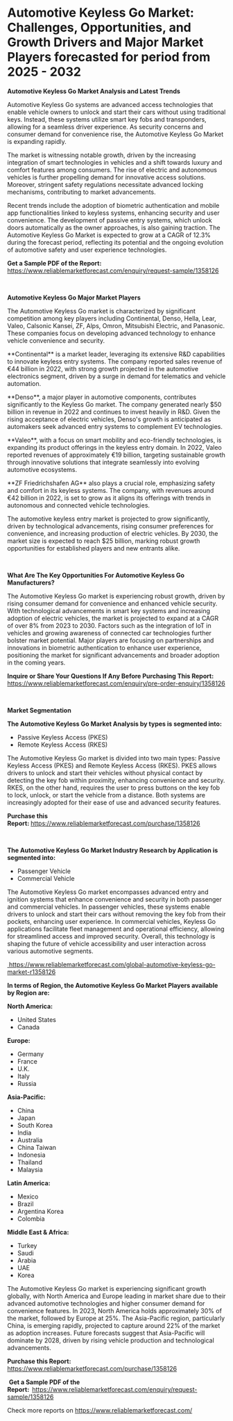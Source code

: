 <p><h1>Automotive Keyless Go Market: Challenges, Opportunities, and Growth Drivers and Major Market Players forecasted for period from 2025 - 2032</h1></p><p><strong>Automotive Keyless Go Market Analysis and Latest Trends</strong></p>
<p><p>Automotive Keyless Go systems are advanced access technologies that enable vehicle owners to unlock and start their cars without using traditional keys. Instead, these systems utilize smart key fobs and transponders, allowing for a seamless driver experience. As security concerns and consumer demand for convenience rise, the Automotive Keyless Go Market is expanding rapidly.</p><p>The market is witnessing notable growth, driven by the increasing integration of smart technologies in vehicles and a shift towards luxury and comfort features among consumers. The rise of electric and autonomous vehicles is further propelling demand for innovative access solutions. Moreover, stringent safety regulations necessitate advanced locking mechanisms, contributing to market advancements.</p><p>Recent trends include the adoption of biometric authentication and mobile app functionalities linked to keyless systems, enhancing security and user convenience. The development of passive entry systems, which unlock doors automatically as the owner approaches, is also gaining traction. The Automotive Keyless Go Market is expected to grow at a CAGR of 12.3% during the forecast period, reflecting its potential and the ongoing evolution of automotive safety and user experience technologies.</p></p>
<p><strong>Get a Sample PDF of the Report:&nbsp;</strong> <a href="https://www.reliablemarketforecast.com/enquiry/request-sample/1358126?utm_campaign=3381&utm_medium=2&utm_source=Github&utm_content=ia&utm_term=30032025&utm_id=automotive-keyless-go">https://www.reliablemarketforecast.com/enquiry/request-sample/1358126</a></p>
<p>&nbsp;</p>
<p><strong>Automotive Keyless Go Major Market Players</strong></p>
<p><p>The Automotive Keyless Go market is characterized by significant competition among key players including Continental, Denso, Hella, Lear, Valeo, Calsonic Kansei, ZF, Alps, Omron, Mitsubishi Electric, and Panasonic. These companies focus on developing advanced technology to enhance vehicle convenience and security.</p><p>**Continental** is a market leader, leveraging its extensive R&D capabilities to innovate keyless entry systems. The company reported sales revenue of €44 billion in 2022, with strong growth projected in the automotive electronics segment, driven by a surge in demand for telematics and vehicle automation.</p><p>**Denso**, a major player in automotive components, contributes significantly to the Keyless Go market. The company generated nearly $50 billion in revenue in 2022 and continues to invest heavily in R&D. Given the rising acceptance of electric vehicles, Denso's growth is anticipated as automakers seek advanced entry systems to complement EV technologies.</p><p>**Valeo**, with a focus on smart mobility and eco-friendly technologies, is expanding its product offerings in the keyless entry domain. In 2022, Valeo reported revenues of approximately €19 billion, targeting sustainable growth through innovative solutions that integrate seamlessly into evolving automotive ecosystems.</p><p>**ZF Friedrichshafen AG** also plays a crucial role, emphasizing safety and comfort in its keyless systems. The company, with revenues around €42 billion in 2022, is set to grow as it aligns its offerings with trends in autonomous and connected vehicle technologies.</p><p>The automotive keyless entry market is projected to grow significantly, driven by technological advancements, rising consumer preferences for convenience, and increasing production of electric vehicles. By 2030, the market size is expected to reach $25 billion, marking robust growth opportunities for established players and new entrants alike.</p></p>
<p>&nbsp;</p>
<p><strong>What Are The Key Opportunities For Automotive Keyless Go Manufacturers?</strong></p>
<p><p>The Automotive Keyless Go market is experiencing robust growth, driven by rising consumer demand for convenience and enhanced vehicle security. With technological advancements in smart key systems and increasing adoption of electric vehicles, the market is projected to expand at a CAGR of over 8% from 2023 to 2030. Factors such as the integration of IoT in vehicles and growing awareness of connected car technologies further bolster market potential. Major players are focusing on partnerships and innovations in biometric authentication to enhance user experience, positioning the market for significant advancements and broader adoption in the coming years.</p></p>
<p><strong>Inquire or Share Your Questions If Any Before Purchasing This Report:</strong> <a href="https://www.reliablemarketforecast.com/enquiry/pre-order-enquiry/1358126?utm_campaign=3381&utm_medium=2&utm_source=Github&utm_content=ia&utm_term=30032025&utm_id=automotive-keyless-go">https://www.reliablemarketforecast.com/enquiry/pre-order-enquiry/1358126</a></p>
<p>&nbsp;</p>
<p><strong>Market Segmentation</strong></p>
<p><strong>The Automotive Keyless Go Market Analysis by types is segmented into:</strong></p>
<p><ul><li>Passive Keyless Access (PKES)</li><li>Remote Keyless Access (RKES)</li></ul></p>
<p><p>The Automotive Keyless Go market is divided into two main types: Passive Keyless Access (PKES) and Remote Keyless Access (RKES). PKES allows drivers to unlock and start their vehicles without physical contact by detecting the key fob within proximity, enhancing convenience and security. RKES, on the other hand, requires the user to press buttons on the key fob to lock, unlock, or start the vehicle from a distance. Both systems are increasingly adopted for their ease of use and advanced security features.</p></p>
<p><strong>Purchase this Report:&nbsp;</strong><a href="https://www.reliablemarketforecast.com/purchase/1358126?utm_campaign=3381&utm_medium=2&utm_source=Github&utm_content=ia&utm_term=30032025&utm_id=automotive-keyless-go">https://www.reliablemarketforecast.com/purchase/1358126</a></p>
<p>&nbsp;</p>
<p><strong>The Automotive Keyless Go Market Industry Research by Application is segmented into:</strong></p>
<p><ul><li>Passenger Vehicle</li><li>Commercial Vehicle</li></ul></p>
<p><p>The Automotive Keyless Go market encompasses advanced entry and ignition systems that enhance convenience and security in both passenger and commercial vehicles. In passenger vehicles, these systems enable drivers to unlock and start their cars without removing the key fob from their pockets, enhancing user experience. In commercial vehicles, Keyless Go applications facilitate fleet management and operational efficiency, allowing for streamlined access and improved security. Overall, this technology is shaping the future of vehicle accessibility and user interaction across various automotive segments.</p></p>
<p><a href="https://www.reliablemarketforecast.com/global-automotive-keyless-go-market-r1358126?utm_campaign=3381&utm_medium=2&utm_source=Github&utm_content=ia&utm_term=30032025&utm_id=automotive-keyless-go">&nbsp;https://www.reliablemarketforecast.com/global-automotive-keyless-go-market-r1358126</a></p>
<p><strong>In terms of Region, the Automotive Keyless Go Market Players available by Region are:</strong></p>
<p>
    <p> <strong> North America: </strong>
        <ul>
            <li>United States</li>
            <li>Canada</li>
        </ul>
        </p> 
    <p> <strong> Europe: </strong>
        <ul>
            <li>Germany</li>
            <li>France</li>
            <li>U.K.</li>
            <li>Italy</li>
            <li>Russia</li>
        </ul>
        </p> 
    <p> <strong> Asia-Pacific: </strong>
        <ul>
            <li>China</li>
            <li>Japan</li>
            <li>South Korea</li>
            <li>India</li>
            <li>Australia</li>
            <li>China Taiwan</li>
            <li>Indonesia</li>
            <li>Thailand</li>
            <li>Malaysia</li>
        </ul>
        </p> 
    <p> <strong> Latin America: </strong>
        <ul>
            <li>Mexico</li>
            <li>Brazil</li>
            <li>Argentina Korea</li>
            <li>Colombia</li>
        </ul>
        </p> 
    <p> <strong> Middle East & Africa: </strong>
        <ul>
            <li>Turkey</li>
            <li>Saudi</li>
            <li>Arabia</li>
            <li>UAE</li>
            <li>Korea</li>
        </ul>
    </p>
    </p>
<p><p>The Automotive Keyless Go market is experiencing significant growth globally, with North America and Europe leading in market share due to their advanced automotive technologies and higher consumer demand for convenience features. In 2023, North America holds approximately 30% of the market, followed by Europe at 25%. The Asia-Pacific region, particularly China, is emerging rapidly, projected to capture around 22% of the market as adoption increases. Future forecasts suggest that Asia-Pacific will dominate by 2028, driven by rising vehicle production and technological advancements.</p></p>
<p><strong>Purchase this Report: </strong><a href="https://www.reliablemarketforecast.com/purchase/1358126?utm_campaign=3381&utm_medium=2&utm_source=Github&utm_content=ia&utm_term=30032025&utm_id=automotive-keyless-go">https://www.reliablemarketforecast.com/purchase/1358126</a></p>
<p>&nbsp;<strong>Get a Sample PDF of the Report:&nbsp;&nbsp;</strong><a href="https://www.reliablemarketforecast.com/enquiry/request-sample/1358126?utm_campaign=3381&utm_medium=2&utm_source=Github&utm_content=ia&utm_term=30032025&utm_id=automotive-keyless-go">https://www.reliablemarketforecast.com/enquiry/request-sample/1358126</a></p>
<p><strong></strong></p>
<p>Check more reports on <a href="https://www.reliablemarketforecast.com/?utm_campaign=3381&utm_medium=2&utm_source=Github&utm_content=ia&utm_term=30032025&utm_id=automotive-keyless-go">https://www.reliablemarketforecast.com/</a></p>